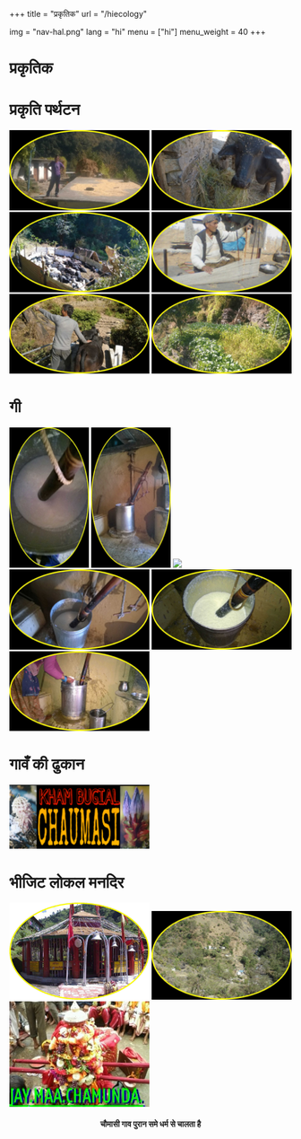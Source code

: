 +++
title = "प्रकृतिक"
url = "/hiecology"

img = "nav-hal.png"
lang = "hi"
menu = ["hi"]
menu_weight = 40
+++
<h1>प्रकृतिक</h1>

<div data-role="collapsibleset" data-inset="false">
<div data-role="collapsible">
<h1>प्रकृति पर्थटन</h1>
<img src="/img/eco1.png" style="width:250px;">
<img src="/img/eco2.png" style="width:250px;">
<img src="/img/eco3.png" style="width:250px;">
<img src="/img/eco6.png" style="width:250px;">
<img src="/img/eco4.png" style="width:250px;">
<img src="/img/eco5.png" style="width:250px;">
</div>

<div data-role="collapsible">
<h1>गी</h1>
<img src="/img/gi1.png" style="height:250px;">
<img src="/img/gi2.png" style="height:250px;">
<img src="/img/gi.gif" style="width:250px;">
<img src="/img/gi3.png" style="width:250px;">
<img src="/img/gi4.png" style="width:250px;">
<img src="/img/gi5.png" style="width:250px;">
</div>

<div data-role="collapsible">
<h1>गावँ की ढुकान </h1>
<a href="/histore" target="_self"><img src="/img/logokamal.png" style="width:250px;"></a>
</div>

<div data-role="collapsible">
<h1>भीजिट लोकल  मनदिर </h1>
<a href="/hikalimath" target="_self"><img src="/img/kalimath.png" style="width:250px;"></a>
<a href="/hiruch" target="_self"><img src="/img/ruch1.png" style="width:250px;"></a>
<a href="/hichamundama" target="_self"><img src="/img/chamunda.jpg" style="width:250px;"></a>
</div>
</div>
</div>
<div role="main" class="ui-content" style="text-align:center;">
<h4>चौमासी गाव पुरान समे धर्म से चालता है</h4>

